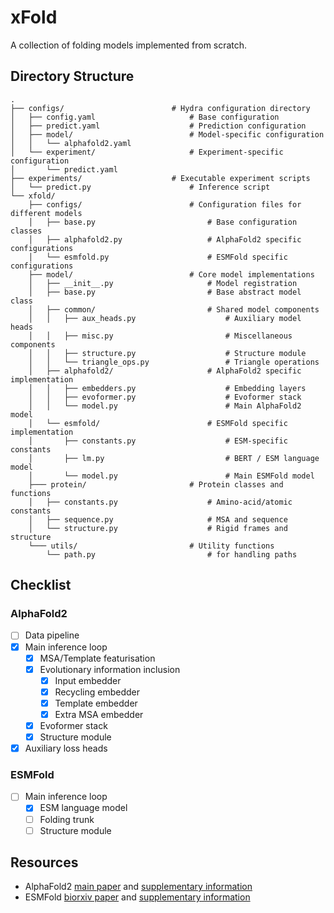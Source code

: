 # xFold

A collection of folding models implemented from scratch.

## Directory Structure

```
.
├── configs/                        # Hydra configuration directory
│   ├── config.yaml                     # Base configuration
│   ├── predict.yaml                    # Prediction configuration
│   ├── model/                          # Model-specific configuration
│   │   └── alphafold2.yaml
│   └── experiment/                     # Experiment-specific configuration
│       └── predict.yaml
├── experiments/                    # Executable experiment scripts
│   └── predict.py                      # Inference script
└── xfold/
    ├── configs/                        # Configuration files for different models
    │   ├── base.py                         # Base configuration classes
    │   ├── alphafold2.py                   # AlphaFold2 specific configurations
    │   └── esmfold.py                      # ESMFold specific configurations
    ├── model/                          # Core model implementations
    │   ├── __init__.py                     # Model registration
    │   ├── base.py                         # Base abstract model class
    │   ├── common/                         # Shared model components
    │   │   ├── aux_heads.py                    # Auxiliary model heads
    │   │   ├── misc.py                         # Miscellaneous components
    │   │   ├── structure.py                    # Structure module
    │   │   └── triangle_ops.py                 # Triangle operations
    │   ├── alphafold2/                     # AlphaFold2 specific implementation
    │   │   ├── embedders.py                    # Embedding layers
    │   │   ├── evoformer.py                    # Evoformer stack
    │   │   └── model.py                        # Main AlphaFold2 model
    │   └── esmfold/                        # ESMFold specific implementation
    │       ├── constants.py                    # ESM-specific constants
    │       ├── lm.py                           # BERT / ESM language model
    │       └── model.py                        # Main ESMFold model
    ├─── protein/                       # Protein classes and functions
    │   ├── constants.py                    # Amino-acid/atomic constants
    │   ├── sequence.py                     # MSA and sequence
    │   └── structure.py                    # Rigid frames and structure
    └─── utils/                         # Utility functions
        └── path.py                         # for handling paths
```

## Checklist

### AlphaFold2
- [ ] Data pipeline
- [x] Main inference loop
    - [x] MSA/Template featurisation
    - [x] Evolutionary information inclusion
        - [x] Input embedder
        - [x] Recycling embedder
        - [x] Template embedder
        - [x] Extra MSA embedder
    - [x] Evoformer stack
    - [x] Structure module
- [x] Auxiliary loss heads 

### ESMFold
- [ ] Main inference loop
    - [x] ESM language model
    - [ ] Folding trunk
    - [ ] Structure module

## Resources

- AlphaFold2 [main paper](https://www.nature.com/articles/s41586-021-03819-2) and [supplementary information](https://static-content.springer.com/esm/art%3A10.1038%2Fs41586-021-03819-2/MediaObjects/41586_2021_3819_MOESM1_ESM.pdf)
- ESMFold [biorxiv paper](https://www.biorxiv.org/content/10.1101/2022.07.20.500902v1.full.pdf) and [supplementary information](https://www.science.org/doi/suppl/10.1126/science.ade2574/suppl_file/science.ade2574_sm.pdf)